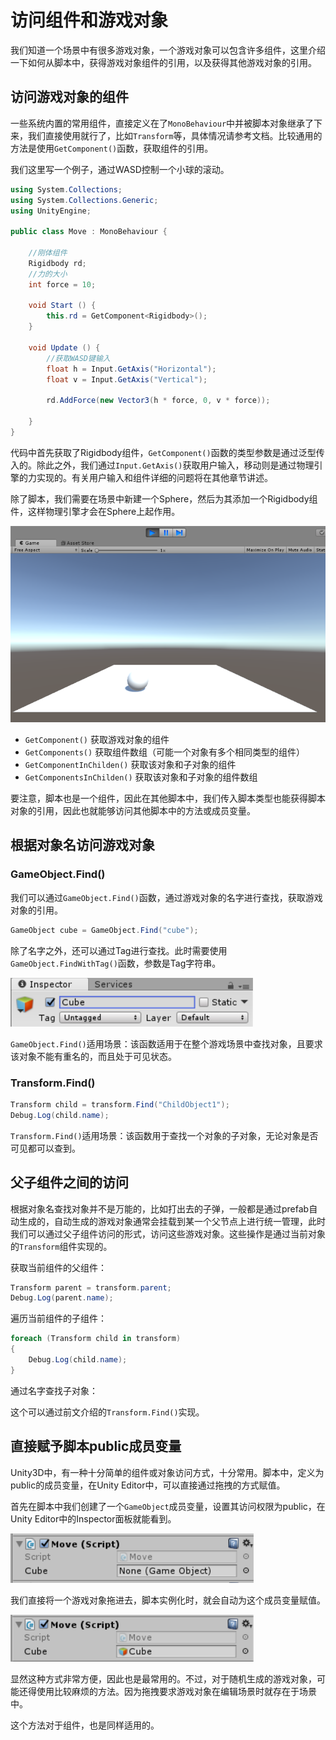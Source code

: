 # 访问组件和游戏对象

我们知道一个场景中有很多游戏对象，一个游戏对象可以包含许多组件，这里介绍一下如何从脚本中，获得游戏对象组件的引用，以及获得其他游戏对象的引用。

## 访问游戏对象的组件

一些系统内置的常用组件，直接定义在了`MonoBehaviour`中并被脚本对象继承了下来，我们直接使用就行了，比如`Transform`等，具体情况请参考文档。比较通用的方法是使用`GetComponent()`函数，获取组件的引用。

我们这里写一个例子，通过WASD控制一个小球的滚动。

```csharp
using System.Collections;
using System.Collections.Generic;
using UnityEngine;

public class Move : MonoBehaviour {

    //刚体组件
    Rigidbody rd;
    //力的大小
    int force = 10;

	void Start () {
        this.rd = GetComponent<Rigidbody>();
    }

	void Update () {
        //获取WASD键输入
        float h = Input.GetAxis("Horizontal");
        float v = Input.GetAxis("Vertical");

        rd.AddForce(new Vector3(h * force, 0, v * force));

    }
}
```

代码中首先获取了Rigidbody组件，`GetComponent()`函数的类型参数是通过泛型传入的。除此之外，我们通过`Input.GetAxis()`获取用户输入，移动则是通过物理引擎的力实现的。有关用户输入和组件详细的问题将在其他章节讲述。

除了脚本，我们需要在场景中新建一个Sphere，然后为其添加一个Rigidbody组件，这样物理引擎才会在Sphere上起作用。

![](res/1.png)

* `GetComponent()` 获取游戏对象的组件
* `GetComponents()` 获取组件数组（可能一个对象有多个相同类型的组件）
* `GetComponentInChilden()` 获取该对象和子对象的组件
* `GetComponentsInChilden()` 获取该对象和子对象的组件数组

要注意，脚本也是一个组件，因此在其他脚本中，我们传入脚本类型也能获得脚本对象的引用，因此也就能够访问其他脚本中的方法或成员变量。

## 根据对象名访问游戏对象

### GameObject.Find()

我们可以通过`GameObject.Find()`函数，通过游戏对象的名字进行查找，获取游戏对象的引用。

```csharp
GameObject cube = GameObject.Find("cube");
```

除了名字之外，还可以通过Tag进行查找。此时需要使用`GameObject.FindWithTag()`函数，参数是Tag字符串。

![](res/2.png)

`GameObject.Find()`适用场景：该函数适用于在整个游戏场景中查找对象，且要求该对象不能有重名的，而且处于可见状态。

### Transform.Find()

```csharp
Transform child = transform.Find("ChildObject1");
Debug.Log(child.name);
```

`Transform.Find()`适用场景：该函数用于查找一个对象的子对象，无论对象是否可见都可以查到。

## 父子组件之间的访问

根据对象名查找对象并不是万能的，比如打出去的子弹，一般都是通过prefab自动生成的，自动生成的游戏对象通常会挂载到某一个父节点上进行统一管理，此时我们可以通过父子组件访问的形式，访问这些游戏对象。这些操作是通过当前对象的`Transform`组件实现的。

获取当前组件的父组件：

```csharp
Transform parent = transform.parent;
Debug.Log(parent.name);
```

遍历当前组件的子组件：

```csharp
foreach (Transform child in transform)
{
    Debug.Log(child.name);
}
```

通过名字查找子对象：

这个可以通过前文介绍的`Transform.Find()`实现。

## 直接赋予脚本public成员变量

Unity3D中，有一种十分简单的组件或对象访问方式，十分常用。脚本中，定义为public的成员变量，在Unity Editor中，可以直接通过拖拽的方式赋值。

首先在脚本中我们创建了一个`GameObject`成员变量，设置其访问权限为public，在Unity Editor中的Inspector面板就能看到。

![](res/3.png)

我们直接将一个游戏对象拖进去，脚本实例化时，就会自动为这个成员变量赋值。

![](res/4.png)

显然这种方式非常方便，因此也是最常用的。不过，对于随机生成的游戏对象，可能还得使用比较麻烦的方法。因为拖拽要求游戏对象在编辑场景时就存在于场景中。

这个方法对于组件，也是同样适用的。
